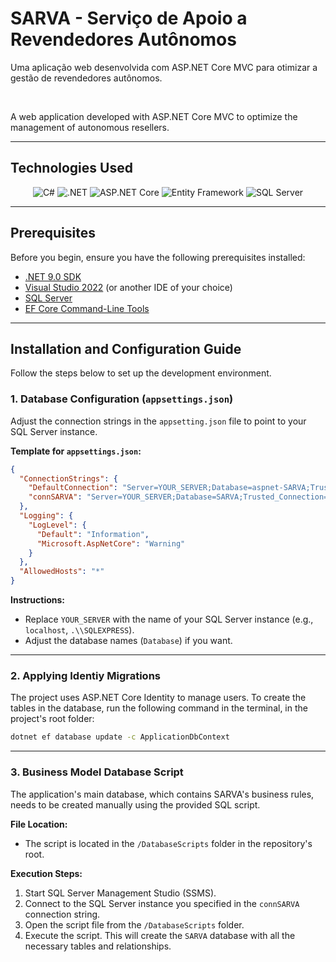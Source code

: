 # SARVA - Serviço de Apoio a Revendedores Autônomos

<p align="left">
  Uma aplicação web desenvolvida com ASP.NET Core MVC para otimizar a gestão de revendedores autônomos.
</p>

<br>

<p align="left">
  A web application developed with ASP.NET Core MVC to optimize the management of autonomous resellers.
</p>

---

## Technologies Used

<div align="center">
  <img src="https://img.shields.io/badge/C%23-239120?style=for-the-badge&logo=csharp&logoColor=white" alt="C#">
  <img src="https://img.shields.io/badge/.NET-512BD4?style=for-the-badge&logo=dotnet&logoColor=white" alt=".NET">
  <img src="https://img.shields.io/badge/ASP.NET%20Core-512BD4?style=for-the-badge&logo=dotnet&logoColor=white" alt="ASP.NET Core">
  <img src="https://img.shields.io/badge/Entity%20Framework-512BD4?style=for-the-badge&logo=dotnet&logoColor=white" alt="Entity Framework">
  <img src="https://img.shields.io/badge/SQL%20Server-CC2927?style=for-the-badge&logo=microsoftsqlserver&logoColor=white" alt="SQL Server">
</div>

---

## Prerequisites

Before you begin, ensure you have the following prerequisites installed:

-   [.NET 9.0 SDK](https://dotnet.microsoft.com/download/dotnet/9.0)
-   [Visual Studio 2022](https://visualstudio.microsoft.com/) (or another IDE of your choice)
-   [SQL Server](https://www.microsoft.com/pt-br/sql-server/sql-server-downloads)
-   [EF Core Command-Line Tools](https://docs.microsoft.com/pt-br/ef/core/cli/dotnet)

---

## Installation and Configuration Guide

Follow the steps below to set up the development environment.

### 1. Database Configuration (`appsettings.json`)

Adjust the connection strings in the `appsetting.json` file to point to your SQL Server instance.

**Template for `appsettings.json`:**
```json
{
  "ConnectionStrings": {
    "DefaultConnection": "Server=YOUR_SERVER;Database=aspnet-SARVA;Trusted_Connection=True;TrustServerCertificate=True",
    "connSARVA": "Server=YOUR_SERVER;Database=SARVA;Trusted_Connection=True;TrustServerCertificate=True"
  },
  "Logging": {
    "LogLevel": {
      "Default": "Information",
      "Microsoft.AspNetCore": "Warning"
    }
  },
  "AllowedHosts": "*"
}
```

**Instructions:**
-   Replace `YOUR_SERVER` with the name of your SQL Server instance (e.g., `localhost`, `.\\SQLEXPRESS`).
-   Adjust the database names (`Database`) if you want.

---

### 2. Applying Identiy Migrations

The project uses ASP.NET Core Identity to manage users. To create the tables in the database, run the following command in the terminal, in the project's root folder:

```bash
dotnet ef database update -c ApplicationDbContext
```

---

### 3. Business Model Database Script

The application's main database, which contains SARVA's business rules, needs to be created manually using the provided SQL script.

**File Location:**
-   The script is located in the `/DatabaseScripts` folder in the repository's root.

**Execution Steps:**
1.  Start SQL Server Management Studio (SSMS).
2.  Connect to the SQL Server instance you specified in the `connSARVA` connection string.
3.  Open the script file from the `/DatabaseScripts` folder.
4.  Execute the script. This will create the `SARVA` database with all the necessary tables and relationships.
